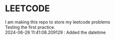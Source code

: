 # LEETCODE
I am making this repo to store my leetcode problems
<br>Testing the first practice.
<br>2024-06-28 11:41:08.209129 : Added the datetime
